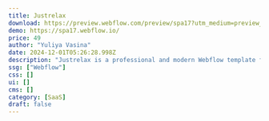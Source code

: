 ```yaml
---
title: Justrelax
download: https://preview.webflow.com/preview/spa17?utm_medium=preview_link&utm_source=designer&utm_content=spa17&preview=f6d8e56185e6972aaa187cbc06cd8e7f&pageId=65e98048de93f73e79e3efbc&locale=en&workflow=preview
demo: https://spa17.webflow.io/
price: 49
author: "Yuliya Vasina"
date: 2024-12-01T05:26:28.998Z
description: "Justrelax is a professional and modern Webflow template for Spa & Beauty Salons. Perfect for growing your business."
ssg: ["Webflow"]
css: []
ui: []
cms: []
category: [SaaS]
draft: false
---
```

